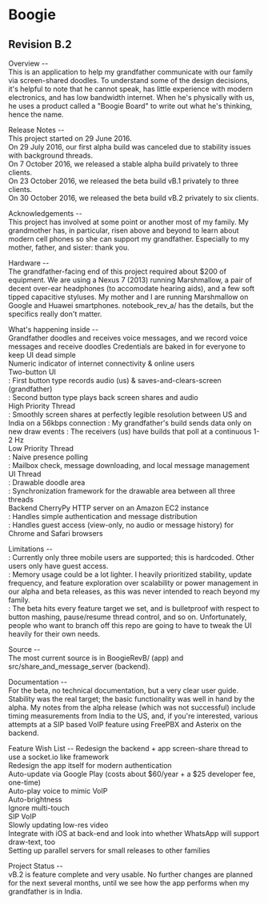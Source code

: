 # Boogie
## Revision B.2

Overview --  
This is an application to help my grandfather communicate with our family via screen-shared doodles. To understand some of the design decisions, it's helpful to note that he cannot speak, has little experience with modern electronics, and has low bandwidth internet. When he's physically with us, he uses a product called a "Boogie Board" to write out what he's thinking, hence the name. 

Release Notes --  
This project started on 29 June 2016.  
On 29 July 2016, our first alpha build was canceled due to stability issues with background threads.  
On 7 October 2016, we released a stable alpha build privately to three clients.  
On 23 October 2016, we released the beta build vB.1 privately to three clients.  
On 30 October 2016, we released the beta build vB.2 privately to six clients.  

Acknowledgements --  
This project has involved at some point or another most of my family. My grandmother has, in particular, risen above and beyond to learn about modern cell phones so she can support my grandfather. Especially to my mother, father, and sister: thank you.

Hardware --  
The grandfather-facing end of this project required about $200 of equipment. We are using a Nexus 7 (2013) running Marshmallow, a pair of decent over-ear headphones (to accomodate hearing aids), and a few soft tipped capacitive styluses. My mother and I are running Marshmallow on Google and Huawei smartphones. notebook_rev_a/ has the details, but the specifics really don't matter.

What's happening inside --  
Grandfather doodles and receives voice messages, and we record voice messages and receive doodles
Credentials are baked in for everyone to keep UI dead simple  
Numeric indicator of internet connectivity & online users  
Two-button UI  
: First button type records audio (us) & saves-and-clears-screen (grandfather)  
: Second button type plays back screen shares and audio  
High Priority Thread  
: Smoothly screen shares at perfectly legible resolution between US and India on a 56kbps connection
: My grandfather's build sends data only on new draw events
: The receivers (us) have builds that poll at a continuous 1-2 Hz   
Low Priority Thread  
: Naive presence polling  
: Mailbox check, message downloading, and local message management  
UI Thread  
: Drawable doodle area  
: Synchronization framework for the drawable area between all three threads  
Backend CherryPy HTTP server on an Amazon EC2 instance  
: Handles simple authentication and message distribution  
: Handles guest access (view-only, no audio or message history) for Chrome and Safari browsers  

Limitations --  
: Currently only three mobile users are supported; this is hardcoded. Other users only have guest access.  
: Memory usage could be a lot lighter. I heavily prioritized stability, update frequency, and feature exploration over scalability or power management in our alpha and beta releases, as this was never intended to reach beyond my family.  
: The beta hits every feature target we set, and is bulletproof with respect to button mashing, pause/resume thread control, and so on. Unfortunately, people who want to branch off this repo are going to have to tweak the UI heavily for their own needs.  

Source --  
The most current source is in BoogieRevB/ (app) and src/share_and_message_server (backend). 

Documentation --  
For the beta, no technical documentation, but a very clear user guide. Stability was the real target; the basic functionality was well in hand by the alpha. My notes from the alpha release (which was not successful) include timing measurements from India to the US, and, if you're interested, various attempts at a SIP based VoIP feature using FreePBX and Asterix on the backend.

Feature Wish List -- 
Redesign the backend + app screen-share thread to use a socket.io like framework  
Redesign the app itself for modern authentication  
Auto-update via Google Play  (costs about $60/year + a $25 developer fee, one-time)  
Auto-play voice to mimic VoIP  
Auto-brightness  
Ignore multi-touch  
SIP VoIP  
Slowly updating low-res video  
Integrate with iOS at back-end and look into whether WhatsApp will support draw-text, too  
Setting up parallel servers for small releases to other families  

Project Status --   
vB.2 is feature complete and very usable. No further changes are planned for the next several months, until we see how the app performs when my grandfather is in India.
